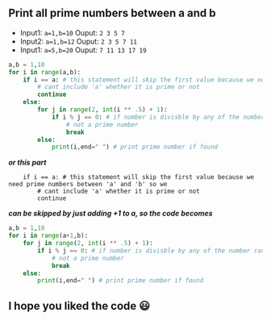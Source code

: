 ## Print all prime numbers between a and b
* Input1: `a=1,b=10`
Ouput: `2 3 5 7`
* Input2: `a=1,b=12`
Ouput: `2 3 5 7 11`
* Input1: `a=5,b=20`
Ouput: `7 11 13 17 19 `
```python
a,b = 1,10
for i in range(a,b):
    if i == a: # this statement will skip the first value because we need prime numbers between 'a' and 'b' so we
        # cant include 'a' whether it is prime or not
        continue
    else:
        for j in range(2, int(i ** .5) + 1):
            if i % j == 0: # if number is divisble by any of the number ranging from 2 to its square root, then it is
                # not a prime number 
                break
        else:
            print(i,end=" ") # print prime number if found
```
***or this part***
```
    if i == a: # this statement will skip the first value because we need prime numbers between 'a' and 'b' so we
        # cant include 'a' whether it is prime or not
        continue
```
***can be skipped by just adding +1 to a, so the code becomes***
```python
a,b = 1,10
for i in range(a+1,b):
    for j in range(2, int(i ** .5) + 1):
        if i % j == 0: # if number is divisble by any of the number ranging from 2 to its square root, then it is
            # not a prime number
            break
    else:
        print(i,end=" ") # print prime number if found
```
## I hope you liked the code :smiley:
